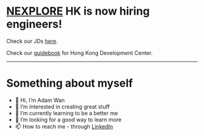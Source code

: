 # [NEXPLORE](https://www.nexplore.com) HK is now hiring engineers!

Check our JDs [here](https://hk.jobsdb.com/hk/search-jobs/nexplore).

Check our [guidebook](https://github.com/adamwan-nexplore/guidebook-nxp-hk) for Hong Kong Development Center.

-----
# Something about myself

- 👋 Hi, I’m Adam Wan
- 👀 I’m interested in creating great stuff
- 🌱 I’m currently learning to be a better me
- 💞️ I’m looking for a good way to learn more
- 📫 How to reach me - through [LinkedIn](https://hk.linkedin.com/in/adamhk)

<!---
adamwan-nexplore/adamwan-nexplore is a ✨ special ✨ repository because its `README.md` (this file) appears on your GitHub profile.
You can click the Preview link to take a look at your changes.
--->
